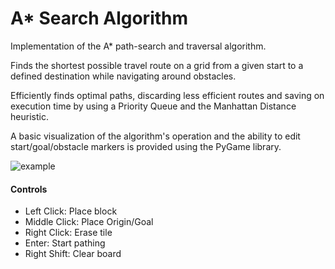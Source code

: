 # A* Search Algorithm
Implementation of the A* path-search and traversal algorithm.

Finds the shortest possible travel route on a grid from a given start to a defined destination while navigating around obstacles.

Efficiently finds optimal paths, discarding less efficient routes and saving on execution time by using a Priority Queue and the Manhattan Distance heuristic.

A basic visualization of the algorithm's operation and the ability to edit start/goal/obstacle markers is provided using the PyGame library.

![example](https://github.com/HaizenTrist/A-Star-Pathfinder/assets/123991082/bfc258e4-7509-48eb-b687-eba5ddd721c0)

#### Controls
- Left Click: Place block
- Middle Click: Place Origin/Goal
- Right Click: Erase tile
- Enter: Start pathing
- Right Shift: Clear board
